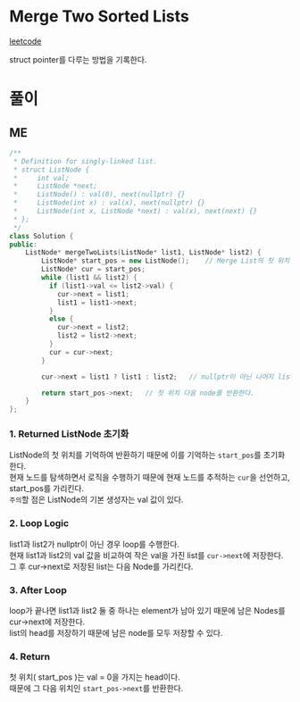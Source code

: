 # Merge Two Sorted Lists
[leetcode](https://leetcode.com/problems/merge-two-sorted-lists/description/)   

struct pointer를 다루는 방법을 기록한다.   

# 풀이
## ME
```cpp
/**
 * Definition for singly-linked list.
 * struct ListNode {
 *     int val;
 *     ListNode *next;
 *     ListNode() : val(0), next(nullptr) {}
 *     ListNode(int x) : val(x), next(nullptr) {}
 *     ListNode(int x, ListNode *next) : val(x), next(next) {}
 * };
 */
class Solution {
public:
    ListNode* mergeTwoLists(ListNode* list1, ListNode* list2) {
        ListNode* start_pos = new ListNode();    // Merge List의 첫 위치를 기억
        ListNode* cur = start_pos;
        while (list1 && list2) {
          if (list1->val <= list2->val) {
            cur->next = list1;
            list1 = list1->next;
          }
          else {
            cur->next = list2;
            list2 = list2->next;
          }
          cur = cur->next;
        }

        cur->next = list1 ? list1 : list2;   // nullptr이 아닌 나머지 list를 추가한다.

        return start_pos->next;   // 첫 위치 다음 node를 반환한다.
    }
};
```
### 1. Returned ListNode 초기화
ListNode의 첫 위치를 기억하여 반환하기 때문에 이를 기억하는 `start_pos`를 초기화한다.   
현재 노드를 탐색하면서 로직을 수행하기 때문에 현재 노드를 추적하는 `cur`을 선언하고, start_pos를 가리킨다.   
`주의`할 점은 ListNode의 기본 생성자는 val 값이 있다.   

### 2. Loop Logic
list1과 list2가 nullptr이 아닌 경우 loop를 수행한다.   
현재 list1과 list2의 val 값을 비교하여 작은 val을 가진 list를 `cur->next`에 저장한다.   
그 후 cur->next로 저장된 list는 다음 Node를 가리킨다.   

### 3. After Loop
loop가 끝나면 list1과 list2 둘 중 하나는 element가 남아 있기 때문에 남은 Nodes를 cur->next에 저장한다.   
list의 head를 저장하기 때문에 남은 node를 모두 저장할 수 있다.   

### 4. Return
첫 위치( start_pos )는 val = 0을 가지는 head이다.   
때문에 그 다음 위치인 `start_pos->next`를 반환한다.   
